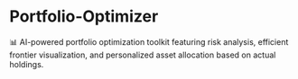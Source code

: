 # Portfolio-Optimizer
📊 AI-powered portfolio optimization toolkit featuring risk analysis, efficient frontier visualization, and personalized asset allocation based on actual holdings.
